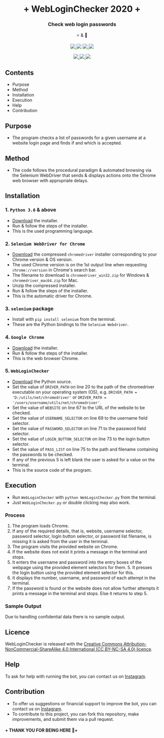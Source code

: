 <h1 align="center">+ WebLoginChecker 2020 +</h1>
<p align="center">
  <h3 align='center'>Check web login passwords</h3>
</p>
  <p align="center">⭐️ & 🔱</p>
  <p align="center">
    <a href="https://github.com/lxndroc">
      <img src="https://img.shields.io/badge/Coded%20By-@lxndroc--@aoctut-yellow" />
    </a>
    <img src="https://img.shields.io/badge/Version-2020-yellow" />
    <a href="https://creativecommons.org/licenses/by-nc-sa/4.0/">
      <img src="https://img.shields.io/badge/Licence-CC%20BY--NC--SA%204.0-yellow" />
    </a>
    <a href="https://instagram.com/aoctut/">
      <img src="https://img.shields.io/badge/Contact-@aoctut-yellow" />
    </a>
  </p>
  <p align="center">
    <a href="https://python.org/">
      <img src="https://img.shields.io/badge/Built%20with-Python3-yellow" />
    </a>
    <a href="https://selenium.dev/selenium/docs/api/py/">
      <img src="https://img.shields.io/badge/Built%20with-Selenium%20WebDriver-yellow" />
    </a>
    <a href="https://google.com/chrome/">
      <img src="https://img.shields.io/badge/Powered%20by-Google%20Chrome-yellow" />
    </a>
  </p>

## Contents
* Purpose
* Method
* Installation
* Execution
* Help
* Contribution

## Purpose
* The program checks a list of passwords for a given username at a website login page and finds if and which is accepted.

## Method
* The code follows the procedural paradigm & automated browsing via the Selenium WebDriver that sends & displays actions onto the Chrome web browser with appropriate delays.

## Installation
### 1. `Python 3.6` & above
* [Download](https://python.org/downloads/) the installer.
* Run & follow the steps of the installer.
* This is the used programming language.
### 2. `Selenium WebDriver for Chrome`
* [Download](http://chromedriver.chromium.org/downloads) the compressed `chromedriver` installer corresponding to your Chrome version & OS version.
* The used Chrome version is on the 1st output line when requesting `chrome://version` in Chrome's search bar.
* The filename to download is `chromedriver_win32.zip` for Windows & `chromedriver_mac64.zip` for Mac.
* Unzip the compressed installer.
* Run & follow the steps of the installer.
* This is the automatic driver for Chrome.
### 3. `selenium` package
* Install with `pip install selenium` from the terminal.
* These are the Python bindings to the `Selenium Webdriver`.
### 4. `Google Chrome`
* [Download](https://google.com/chrome/) the installer.
* Run & follow the steps of the installer.
* This is the web browser Chrome.
### 5. `WebLoginChecker`
* [Download](https://github.com/lxndroc/WebLoginChecker/blob/master/WebLoginChecker.py) the Python source.
* Set the value of `DRIVER_PATH` on line 20 to the path of the chromedriver executable on your operating system (OS), e.g. `DRIVER_PATH = 'D:/utils/net/chromedriver'` or `DRIVER_PATH = '/users/username/utils/net/chromedriver'`.
* Set the value of `WEBSITE` on line 67 to the URL of the website to be checked.
* Set the value of `USERNAME_SELECTOR` on line 69 to the username field selector.
* Set the value of `PASSWORD_SELECTOR` on line 71 to the password field selector.
* Set the value of `LOGIN_BUTTON_SELECTOR` on line 73 to the login button selector.
* Set the value of `PASS_LIST` on line 75 to the path and filename containing the passwords to be checked.
* If any of the previous 5 is left blank the user is asked for a value on the terminal.
* This is the source code of the program.

## Execution
* Run `WebLoginChecker` with `python WebLoginChecker.py` from the terminal.
* Just `WebLoginChecker.py` or double clicking may also work.

### Process
  1. The program loads Chrome.
  2. If any of the required details, that is, website, username selector, password selector, login button selector, or password list filename, is missing it is asked from the user in the terminal.
  3. The program visits the provided website on Chrome.
  4. If the website does not exist it prints a message in the terminal and stops.
  5. It enters the username and password into the entry boxes of the webpage using the provided element selectors for them. 5. It presses the login button using the provided element selector for this.
  6. It displays the number, username, and password of each attempt in the terminal.
  7. If the password is found or the website does not allow further attempts it prints a message in the terminal and stops. Else it returns to step 5.
  
### Sample Output
Due to handling confidential data there is no sample output.

## Licence
WebLoginChecker is released with the [Creative Commons Attribution-NonCommercial-ShareAlike 4.0 International (CC BY-NC-SA 4.0) licence](https://creativecommons.org/licenses/by-nc-sa/4.0/).

## Help
To ask for help with running the bot, you can contact us on [Instagram](https://instagram.com/aoctut/).

## Contribution
  * To offer us suggestions or financial support to improve the bot, you can contact us on [Instagram](https://instagram.com/aoctut/).
  * To contribute to this project, you can fork this repository, make improvements, and submit them via a pull request.

#### + THANK YOU FOR BEING HERE 🙏+